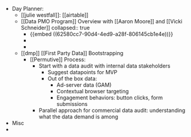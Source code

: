 - Day Planner:
	- [[julie westfall]]: [[airtable]]
	- [[Data PMO Program]] Overview with [[Aaron Moore]] and [[Vicki Schneider]]
	  collapsed:: true
		- {{embed ((62580cc7-90d4-4ed9-a28f-806145cb1e4e))}}
		-
		-
	- [[dmp]] [[First Party Data]] Bootstrapping
		- [[Permutive]] Process:
			- Start with a data audit with internal data stakeholders
				- Suggest datapoints for MVP
				- Out of the box data:
					- Ad-server data (GAM)
					- Contextual browser targeting
					- Engagement behaviors: button clicks, form submissions
			- Parallel approach for commercial data audit: understanding what the data demand is among
- Misc
-
